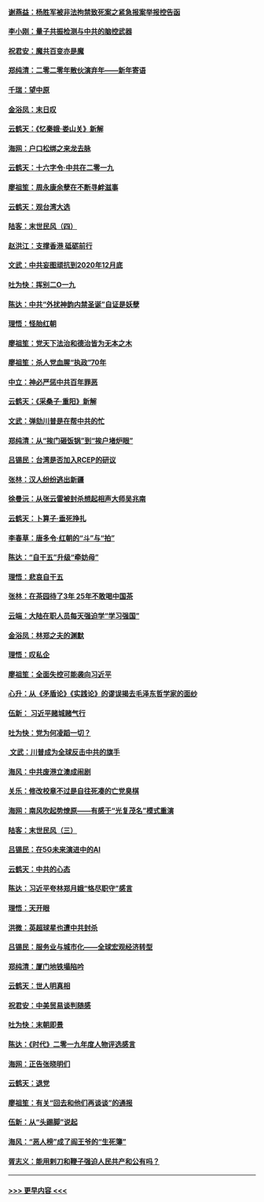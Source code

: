 #### [谢燕益：杨胜军被非法拘禁致死案之紧急报案举报控告函](../pages/nsc993/n11756134.md?t=01011844) 
#### [李小刚：量子共振检测与中共的脑控武器](../pages/nsc993/n11754518.md?t=01011844) 
#### [祝君安：魔共百变亦是魔](../pages/nsc993/n11754469.md?t=01011844) 
#### [郑纯清：二零二零年散伙演弃年——新年寄语](../pages/nsc993/n11754195.md?t=01011844) 
#### [千瑞：望中原](../pages/nsc993/n11754159.md?t=01011844) 
#### [金浴凤：末日叹](../pages/nsc993/n11752359.md?t=01011844) 
#### [云鹤天：《忆秦娥‧娄山关》新解](../pages/nsc993/n11752348.md?t=01011844) 
#### [海网：户口松绑之来龙去脉](../pages/nsc993/n11752328.md?t=01011844) 
#### [云鹤天：十六字令‧中共在二零一九](../pages/nsc993/n11752305.md?t=01011844) 
#### [廖祖笙：周永康余孽在不断寻衅滋事](../pages/nsc993/n11751013.md?t=01011844) 
#### [云鹤天：观台湾大选](../pages/nsc993/n11751007.md?t=01011844) 
#### [陆客：末世民风（四）](../pages/nsc993/n11749203.md?t=01011844) 
#### [赵洪江：支撑香港 砥砺前行](../pages/nsc993/n11748482.md?t=01011844) 
#### [文武：中共妄图顽抗到2020年12月底](../pages/nsc993/n11748446.md?t=01011844) 
#### [吐为快：挥别二O一九](../pages/nsc993/n11748411.md?t=01011844) 
#### [陈达：中共“外扰神韵内禁圣诞”自证是妖孽](../pages/nsc993/n11748226.md?t=01011844) 
#### [理悟：怪胎红朝](../pages/nsc993/n11748206.md?t=01011844) 
#### [廖祖笙：党天下法治和德治皆为无本之木](../pages/nsc993/n11748135.md?t=01011844) 
#### [廖祖笙：杀人党血腥“执政”70年](../pages/nsc993/n11745144.md?t=01011844) 
#### [中立：神必严惩中共百年罪恶](../pages/nsc993/n11744970.md?t=01011844) 
#### [云鹤天：《采桑子‧重阳》新解](../pages/nsc993/n11744948.md?t=01011844) 
#### [文武：弹劾川普是在帮中共的忙](../pages/nsc993/n11744758.md?t=01011844) 
#### [郑纯清：从“挨门砸饭锅”到“挨户堵炉眼”](../pages/nsc993/n11744745.md?t=01011844) 
#### [吕锡民：台湾是否加入RCEP的研议](../pages/nsc993/n11744701.md?t=01011844) 
#### [张林：汉人纷纷逃出新疆](../pages/nsc993/n11743530.md?t=01011844) 
#### [徐曼沅：从张云雷被封杀想起相声大师吴兆南](../pages/nsc993/n11741816.md?t=01011844) 
#### [云鹤天：卜算子‧垂死挣扎](../pages/nsc993/n11739956.md?t=01011844) 
#### [李春草：唐多令‧红朝的“斗”与“拍”](../pages/nsc993/n11739830.md?t=01011844) 
#### [陈达：“自干五”升级“牵妨母”](../pages/nsc993/n11739724.md?t=01011844) 
#### [理悟：悲哀自干五](../pages/nsc993/n11739547.md?t=01011844) 
#### [张林：在茶园待了3年 25年不敢喝中国茶](../pages/nsc993/n11739240.md?t=01011844) 
#### [云端：大陆在职人员每天强迫学“学习强国”](../pages/nsc993/n11738735.md?t=01011844) 
#### [金浴凤：林郑之夫的渊默](../pages/nsc993/n11737735.md?t=01011844) 
#### [理悟：叹私企](../pages/nsc993/n11737715.md?t=01011844) 
#### [廖祖笙：全面失控可能袭向习近平](../pages/nsc993/n11737704.md?t=01011844) 
#### [心升：从《矛盾论》《实践论》的谬误揭去毛泽东哲学家的面纱](../pages/nsc993/n11736962.md?t=01011844) 
#### [伍新： 习近平赌城赌气行](../pages/nsc993/n11736929.md?t=01011844) 
#### [吐为快：党为何凌蹈一切？](../pages/nsc993/n11736915.md?t=01011844) 
#### [ 文武：川普成为全球反击中共的旗手](../pages/nsc993/n11736882.md?t=01011844) 
#### [海风：中共废港立澳成闹剧](../pages/nsc993/n11735857.md?t=01011844) 
#### [关乐：修改校章不过是自往死凑的亡党臭棋](../pages/nsc993/n11735097.md?t=01011844) 
#### [海网：南风吹起势燎原——有感于“光复茂名”模式重演](../pages/nsc993/n11732308.md?t=01011844) 
#### [陆客：末世民风（三）](../pages/nsc993/n11732211.md?t=01011844) 
#### [吕锡民：在5G未来演进中的AI](../pages/nsc993/n11730010.md?t=01011844) 
#### [云鹤天：中共的心态](../pages/nsc993/n11729906.md?t=01011844) 
#### [陈达：习近平夸林郑月娥“恪尽职守”感言](../pages/nsc993/n11729881.md?t=01011844) 
#### [理悟：天开眼](../pages/nsc993/n11729699.md?t=01011844) 
#### [洪微：英超球星也遭中共封杀](../pages/nsc993/n11727243.md?t=01011844) 
#### [吕锡民：服务业与城市化——全球宏观经济转型](../pages/nsc993/n11725845.md?t=01011844) 
#### [郑纯清：厦门地铁塌陷吟](../pages/nsc993/n11725813.md?t=01011844) 
#### [云鹤天：世人明真相](../pages/nsc993/n11725621.md?t=01011844) 
#### [祝君安：中美贸易谈判随感](../pages/nsc993/n11725609.md?t=01011844) 
#### [吐为快：末朝即景](../pages/nsc993/n11723365.md?t=01011844) 
#### [陈达：《时代》二零一九年度人物评选感言](../pages/nsc993/n11723337.md?t=01011844) 
#### [海网：正告张晓明们](../pages/nsc993/n11723228.md?t=01011844) 
#### [云鹤天：退党](../pages/nsc993/n11723056.md?t=01011844) 
#### [廖祖笙：有关“回去和他们再谈谈”的通报](../pages/nsc993/n11722442.md?t=01011844) 
#### [伍新：从“头踢脚”说起](../pages/nsc993/n11722429.md?t=01011844) 
#### [海风：“恶人榜”成了阎王爷的“生死簿”](../pages/nsc993/n11722272.md?t=01011844) 
#### [胥志义：能用剌刀和鞭子强迫人民共产和公有吗？](../pages/nsc993/n11720569.md?t=01011844) 

----
#### [ >>> 更早内容 <<< ](../indexes/nsc993-earlier.md)
